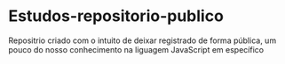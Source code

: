 # Estudos-repositorio-publico
 Repositrio criado com o intuito de deixar registrado de forma pública, um pouco do nosso conhecimento na liguagem JavaScript em específico

